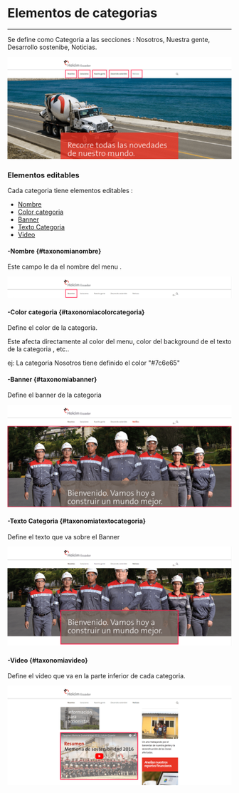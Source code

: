 # Elementos de categorias

---

Se define como Categoria a las secciones : Nosotros, Nuestra gente, Desarrollo sostenibe, Noticias.

![](/assets/DeepinScreenshot_select-area_20170926215839.png)

### Elementos editables

Cada categoria tiene elementos editables :

* [Nombre](#taxonomianombre)
* [Color categoria](#taxonomiacolorcategoria)
* [Banner](#taxonomiabanner)
* [Texto Categoria](#taxonomiatextocategoria)
* [Video](#taxonomiavideo)

#### -Nombre {#taxonomianombre}

Este campo le da el nombre del menu .

![](/assets/DeepinScreenshot_select-area_20170926221009.png)

#### -Color categoria {#taxonomiacolorcategoria}

Define el color de la categoria.

Este afecta directamente al color del menu, color del background de el texto de la categoria , etc..

ej: La categoria Nosotros tiene definido el color "\#7c6e65"

#### -Banner {#taxonomiabanner}

Define el banner de la categoria

![](/assets/DeepinScreenshot_select-area_20170926221919.png)

#### -Texto Categoria {#taxonomiatextocategoria}

Define el texto que va sobre el Banner

![](/assets/DeepinScreenshot_select-area_20170926222707.png)

#### -Video {#taxonomiavideo}

Define el video que va en la parte inferior de cada categoria.

![](/assets/DeepinScreenshot_select-area_20170926223229.png)

